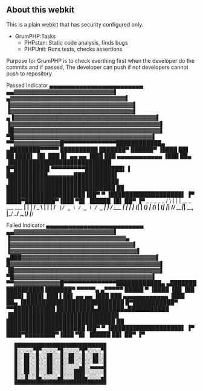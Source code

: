 ## About this webkit

This is a plain webkit that has security configured only.

- GrumPHP:Tasks
    - PHPstan: Static code analysis, finds bugs
    - PHPUnit: Runs tests, checks assertions

<p>Purpose for GrumPHP is to check everthing first when the developer do the commits and if passed, The developer can push if not developers cannot push to repository</p>

Passed Indicator
              ▄▄▄▄▄▄▄▄▄▄▄▄▄▄▄▄▄▄▄▄▄▄▄▄▄
           ▄▄▓▓▓▓▓▓▓▓▓▓▓▓▓▓▓▓▓▓▓▓▓▓▓▓▓▓▌
         ▄▓▓▓▓▓▓▓▓▓▓▓▓▓▓▓▓▓▓▓▓▓▓▓▓▓▓▓▓▓▓▌
        ▐▓▓▓▓▓▓▓▓▓▓▓▓▓▓▓▓▓▓▓▓▓▓▓▓▓▓▓▓▓▓▓▓▌
        ▐▓▓▓▓▓▓▓▓▓▓▓▓▓▓▓▓▓▓▓▓▓▓▓▓▓▓▓▓▓▓▓▓▌
  ▄▐▓▓▓▓▓▓▓▓▓▓▓▓▓▓▓▓▓▓▓▓▓▓▓▓▓▓▓▓▓▓▓▓▓▓▓▓▓▌
 ▐▓▓▓▓▓▓▓▓▓▓▓▓▓▓▓▓▓▓▓▓▓▓▓▓▓▓▓▓▓▓▓▓▓▓▓▓▓▓▓▌
 ▐█▓▓▓▓▓▓▓▓▓▓▓▓▓▓▓▓▓▓▓▓▓▓▓▓▓▓▓▓▓▓▓▓▓▓▓▓▓▓▌
   ▀█▓▓▓▓▓▓▓▓▓▓▓▓▓▓▓▓▓▓▓▓▓▓▓▓▓▓▓▓▓▓▓▓▓▓▓▓▌
     ▀▀▓▓▓▓▓▓▓▓▓▓▓▓█▀▀▀▀▀▀▀▀▀▀▀▀▀▀████████████▄
      ▄████████▀▀▀▀▀                 ██████████
     ███████▀                         ██████▀
      ▐████      ██▌          ██       ████▌
        ▐█▌                            ███
         █▌           ▄▄ ▄▄           ▐███
        ███       ▄▄▄▄▄▄▄▄▄▄▄▄       ▐███
         ██▄ ▐███████████████████████████
        █▀█████████▌▀▀▀▀▀▀▀▀▀██████████▌▐
          ███████████▄▄▄▄▄▄▄███████████▌
         ▐█████████████████████████████
          █████████████████████████████
           ██ █████████████████████▐██▀
            ▀ ▐███████████████████▌ ▐▀
                ████▀████████▀▐███
                 ▀█▌  ▐█████  ▐█▌
                        ██▀   ▐▀
       _    _ _                         _ _
      / \  | | |   __ _  ___   ___   __| | |
     / _ \ | | |  / _` |/ _ \ / _ \ / _` | |
    / ___ \| | | | (_| | (_) | (_) | (_| |_|
   /_/   \_\_|_|  \__, |\___/ \___/ \__,_(_)
                  |___/


Failed Indicator
             ▄▄▄▄▄▄▄▄▄▄▄▄▄▄▄▄▄▄▄▄▄▄▄▄▄▄
           ▄▄▓▓▓▓▓▓▓▓▓▓▓▓▓▓▓▓▓▓▓▓▓▓▓▓▓▓▌
         ▐▓▓▓▓▓▓▓▓▓▓▓▓▓▓▓▓▓▓▓▓▓▓▓▓▓▓▓▓▓▓▄
        ▐▓▓▓▓▓▓▓▓▓▓▓▓▓▓▓▓▓▓▓▓▓▓▓▓▓▓▓▓▓▓▓▓▌
       ▐▓▓▓▓▓▓▓▓▓▓▓▓▓▓▓▓▓▓▓▓▓▓▓▓▓▓▓▓▓▓▓▓▓▌
  ▄███▓▓▓▓▓▓▓▓▓▓▓▓▓▓▓▓▓▓▓▓▓▓▓▓▓▓▓▓▓▓▓▓▓▓▓▌
 █▓▓▓▓▓▓▓▓▓▓▓▓▓▓▓▓▓▓▓▓▓▓▓▓▓▓▓▓▓▓▓▓▓▓▓▓▓▓▓▌
 ▐█▓▓▓▓▓▓▓▓▓▓▓▓▓▓▓▓▓▓▓▓▓▓▓▓▓▓▓▓▓▓▓▓▓▓▓▓▓▓▌
   ▀█▓▓▓▓▓▓▓▓▓▓▓▓▓▓▓▓▓▓▓▓▓▓▓▓▓▓▓▓▓▓▓▓▓▓▓▓▌
     ▀▀▓▓▓▓▓▓▓▓▓▓▓▓█▀▀▀▀▀▀▀▀▀▀▀▀▀▀████████████▄
      ▄███████                       ██████████
     ███████▀  ▀▀▀▀▀▄      ▄▀▀▀▀▀     █████ ▀
      ▐████      ▐██        ▐██        ████▌
      ████▌                            ███
       ▌██▌           ▄▄ ▄▄           ▐███
        ███       ▄▄▄▄▄▄▄▄▄▄▄▄       ▐███
         ██▄ ▐███████████████████████████
        █▀███████████▀     ▀▀███████████
          ██████████▄███████▄███████████
         ▐█████████████████████████████
          █████████████████████████████
           ██ █████████████████████▐██▀
            ▀ ▐███████████████████▌ ▐▀
                ████▀████████▀▐███
                 ▀█▌  ▐█████  ██▌
                        ██▀   ▐▀

       ██████████████████████████████████
       █░░░░░░▀█▀░░░░░░▀█░░░░░░▀█▀░░░░░▀█
       █░░▐█▌░░█░░░██░░░█░░██░░░█░░░██░░█
       █░░▐█▌░░█░░░██░░░█░░██░░░█░░░██░░█
       █░░▐█▌░░█░░░██░░░█░░░░░░▄█░░▄▄▄▄▄█
       █░░▐█▌░░█░░░██░░░█░░░░████░░░░░░░█
       █░░░█░░░█▄░░░░░░▄█░░░░████▄░░░░░▄█
       ██████████████████████████████████

